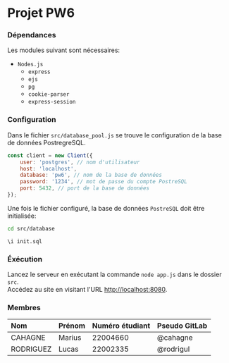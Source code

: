 # Projet PW6

### Dépendances

Les modules suivant sont nécessaires:
- `Nodes.js`
    - `express`
    - `ejs`
    - `pg`
    - `cookie-parser`
    - `express-session`

### Configuration

Dans le fichier `src/database_pool.js` se trouve le configuration de la base de données PostregreSQL.  
```js
const client = new Client({
    user: 'postgres', // nom d'utilisateur
    host: 'localhost',
    database: 'pw6', // nom de la base de données
    password: '1234', // mot de passe du compte PostreSQL
    port: 5432, // port de la base de données
});
```

Une fois le fichier configuré, la base de données `PostreSQL` doit être initialisée:
```bash
cd src/database
```
```postgresql
\i init.sql
```

### Éxécution

Lancez le serveur en exécutant la commande `node app.js` dans le dossier `src`.  
Accédez au site en visitant l'URL [http://localhost:8080](http://localhost:8080).

### Membres

| Nom       | Prénom  | Numéro étudiant | Pseudo GitLab |
|:----------|:--------|:----------------|:--------------|
| CAHAGNE   | Marius  | 22004660        | @cahagne      |
| RODRIGUEZ | Lucas   | 22002335        | @rodrigul     |